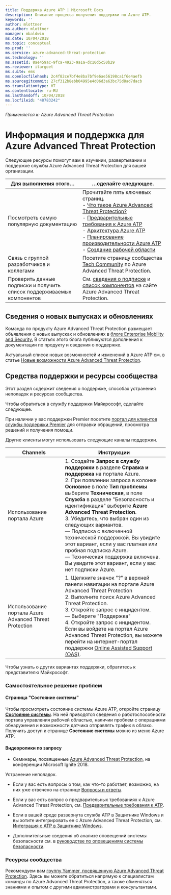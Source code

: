 ```yaml
---
title: Поддержка Azure ATP | Microsoft Docs
description: Описание процесса получения поддержки по Azure ATP.
keywords: ''
author: mlottner
ms.author: mlottner
manager: mbaldwin
ms.date: 10/04/2018
ms.topic: conceptual
ms.prod: ''
ms.service: azure-advanced-threat-protection
ms.technology: ''
ms.assetid: 8ae459ac-9fca-4923-9a1a-dc10d5c50b29
ms.reviewer: itargoet
ms.suite: ems
ms.openlocfilehash: 2c4f82ce7bf4e8ba7bf9e6ae56198ca1f6e4aefb
ms.sourcegitcommit: 27cf312b8ebb04995e4d06d3a63bc75d8ad7dacb
ms.translationtype: HT
ms.contentlocale: ru-RU
ms.lasthandoff: 10/04/2018
ms.locfileid: "48783242"
---
```

*Применяется к: Azure Advanced Threat Protection*


# <a name="azure-advanced-threat-protection-information-and-support"></a>Информация и поддержка для Azure Advanced Threat Protection 


Следующие ресурсы помогут вам в изучении, развертывании и поддержке службы Azure Advanced Threat Protection для вашей организации.

|Для выполнения этого…|…сделайте следующее.|
|----|----|
|Посмотреть самую популярную документацию|Прочитайте пять ключевых страниц.<br>- [Что такое Azure Advanced Threat Protection?](what-is-atp.md)<br>- [Предварительные требования к Azure ATP](atp-prerequisites.md)<br>- [Архитектура Azure ATP](atp-architecture.md)<br>- [Планирование производительности Azure ATP](atp-capacity-planning.md)<br>- [Создание рабочей области](install-atp-step1.md)|
|Связь с группой разработчиков и коллегами|Посетите страницу сообщества [Tech Community](https://techcommunity.microsoft.com/t5/Azure-Advanced-Threat-Protection/bd-p/AzureAdvancedThreatProtection) по Azure Advanced Threat Protection.|
|Проверить данные подписки и получить список поддерживаемых компонентов|См. [сведения о подписке](https://www.microsoft.com/cloud-platform/azure-information-protection-pricing) и [список компонентов](https://www.microsoft.com/cloud-platform/azure-information-protection-features) на сайте Azure Advanced Threat Protection.|

## <a name="information-about-new-releases-and-updates"></a>Сведения о новых выпусках и обновлениях

Команда по продукту Azure Advanced Threat Protection размещает объявления о новых выпусках и обновлениях в [блоге Enterprise Mobility and Security.](https://cloudblogs.microsoft.com/enterprisemobility/author/microsoft-advanced-threat-analytics-team/)
В статьях этого блога публикуются дополнения к документации по продукту и сведения о поддержке.

Актуальный список новых возможностей и изменений в Azure ATP см. в статье [Новые возможности Azure Advanced Threat Protection](atp-whats-new.md).

## <a name="support-options-and-community-resources"></a>Средства поддержки и ресурсы сообщества

Этот раздел содержит сведения о поддержке, способах устранения неполадок и ресурсах сообщества.

Чтобы обратиться в службу поддержки Майкрософт, сделайте следующее.

При наличии у вас поддержки Premier посетите [портал для клиентов службы поддержки Premier](https://premier.microsoft.com/) для отправки обращений, просмотра решений и получения помощи.

Другие клиенты могут использовать следующие каналы поддержки.

| Channels|Инструкции|
|------|-----|
|Использование портала Azure|1. Создайте **Запрос в службу поддержки** в разделе **Справка и поддержка** на портале Azure. <br>2. При появлении запроса в колонке **Основное** в поле **Тип проблемы** выберите **Техническая**, в поле **Служба** в разделе "Безопасность и идентификация" выберите **Azure Advanced Threat Protection**. <br>3. Убедитесь, что выбран один из следующих вариантов.<br>— Подписка с включенной технической поддержкой. Вы увидите этот вариант, если у вас платная или пробная подписка Azure.<br>— Техническая поддержка включена. Вы увидите этот вариант, если у вас нет подписки Azure.|
|Использование портала Azure Advanced Threat Protection| 1. Щелкните значок "?" в верхней панели навигации на портале Azure Advanced Threat Protection<br>2. Выполните поиск Azure Advanced Threat Protection.<br>3. Откройте запрос с инцидентом.<br>— Выберите "Поддержка"<br>4. Откройте запрос с инцидентом. Если вы войдете на портал Azure Advanced Threat Protection, вы можете перейти на интернет-портал поддержки [Online Assisted Support (OAS)](https://support.microsoft.com/assistedsupportproducts). |

Чтобы узнать о других вариантах поддержки, обратитесь к представителю Майкрософт.

### <a name="self-help"></a>Самостоятельное решение проблем

#### <a name="system-status-page"></a>Страница "Состояние системы" 

Чтобы просмотреть состояние системы Azure ATP, откройте страницу [**Состояние системы**](https://health.atp.azure.com/). На ней приводятся сведения о работоспособности портала управления рабочей областью, наличии проблем с операциями обнаружения и возможности датчика отправлять трафик в облако. Получить доступ к странице **Состояние системы** можно из меню Azure ATP.

#### <a name="on-demand-videos"></a>Видеоролики по запросу

- Семинары, посвященные [Azure Advanced Threat Protection](https://myignite.techcommunity.microsoft.com/sessions?t=%257B%2522from%2522%253A%25222018-09-23T08%253A00%253A00-04%253A00%2522%252C%2522to%2522%253A%25222018-09-28T19%253A00%253A00-04%253A00%2522%257D&q=azure%2520advanced%2520threat%2520protection#ignite-html-anchor), на конференции Microsoft Ignite 2018.

Устранение неполадок.

- Если у вас есть вопросы о том, как что-то работает, возможно, на них уже отвечено на странице [Вопросы и ответы](atp-technical-faq.md).

- Если у вас есть вопрос о предварительных требованиях к Azure Advanced Threat Protection, см. [Предварительные требования к ATP](atp-prerequisites.md).

- Если в вашей среде развернута служба ATP в Защитнике Windows и вы хотите интегрировать ее с Azure Advanced Threat Protection, см. [Интеграция с ATP в Защитнике Windows](integrate-wd-atp.md).

- Дополнительные сведения об анализе оповещений системы безопасности см. в [руководстве по оповещениям системы безопасности](suspicious-activity-guide.md).

### <a name="community-resources"></a>Ресурсы сообщества

Рекомендуем вам [группу Yammer, посвященную Azure Advanced Threat Protection](https://www.yammer.com/AskIPTeam). Здесь вы можете обратиться напрямую к специалистам команды по Azure Advanced Threat Protection, а также обменяться знаниями и опытом с другими администраторами и консультантами.
